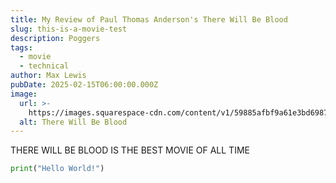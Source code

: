 ```yaml
---
title: My Review of Paul Thomas Anderson's There Will Be Blood
slug: this-is-a-movie-test
description: Poggers
tags:
  - movie
  - technical
author: Max Lewis
pubDate: 2025-02-15T06:00:00.000Z
image:
  url: >-
    https://images.squarespace-cdn.com/content/v1/59885afbf9a61e3bd6987ecb/1503497537332-RJMVB8WJRY0KP33IUV0T/1489721061795-there-will-be-blood-opening.jpeg
  alt: There Will Be Blood
---
```


THERE WILL BE BLOOD IS THE BEST MOVIE OF ALL TIME

```python
print("Hello World!")
```
